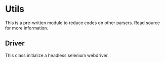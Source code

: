 # Utils

This is a pre-written module to reduce codes on other parsers.
Read source for more information.

## Driver
This class initialize a headless selenium webdriver. 
